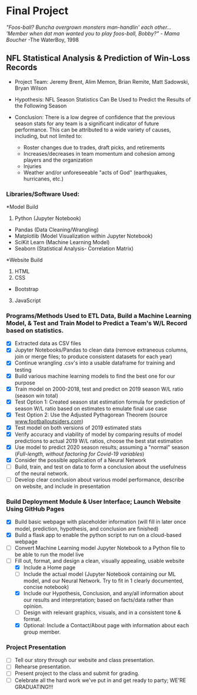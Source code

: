 # Final Project

*"Foos-ball? Buncha overgrown monsters man-handlin' each other... 'Member when dat man wanted you to play foos-ball, Bobby?" - Mama Boucher*
-The WaterBoy, 1998

## NFL Statistical Analysis & Prediction of Win-Loss Records 

* Project Team: Jeremy Brent, Alim Memon, Brian Remite, Matt Sadowski, Bryan Wilson

* Hypothesis: NFL Season Statistics Can Be Used to Predict the Results of the Following Season

* Conclusion:
There is a low degree of confidence that the previous season stats for any team is a significant indicator of future performance. This can be attributed to a wide variety of causes, including, but not limited to: 
  - Roster changes due to trades, draft picks, and retirements
  - Increases/decreases in team momentum and cohesion among players and the organization
  - Injuries
  - Weather and/or unforeseeable "acts of God" (earthquakes, hurricanes, etc.)

### Libraries/Software Used:
*Model Build
1. Python        (Jupyter Notebook)
- Pandas         (Data Cleaning/Wrangling)
- Matplotlib     (Model Visualization within Jupyter Notebook)
- SciKit Learn   (Machine Learning Model)
- Seaborn        (Statistical Analysis- Correlation Matrix)

*Website Build
1. HTML 
2. CSS
  - Bootstrap
3. JavaScript


### Programs/Methods Used to ETL Data, Build a Machine Learning Model, & Test and Train Model to Predict a Team's W/L Record based on statistics.
- [x] Extracted data as CSV files
- [x] Jupyter Notebooks/Pandas to clean data (remove extraneous columns, join or merge files; to produce consistent datasets for each year)
- [x] Continue wrangling .csv's into a usable dataframe for training and testing
- [x] Build various machine learning models to find the best one for our purpose
- [x] Train model on 2000-2018, test and predict on 2019 season W/L ratio (season win total)
- [x] Test Option 1: Created season stat estimation formula for prediction of season W/L ratio based on estimates to emulate final use case
- [x] Test Option 2: Use the Adjusted Pythagorean Theorem (source www.footballoutsiders.com)
- [x] Test model on both versions of 2019 estimated stats
- [x] Verify accuracy and viability of model by comparing results of model predictions to actual 2019 W/L ratios, choose the best stat estimation
- [x] Use model to predict 2020 season results; assuming a "normal" season (*Full-length, without factoring for Covid-19 variables*)
- [x] Consider the possible application of a Neural Network
- [ ] Build, train, and test on data to form a conclusion about the usefulness of the neural network.
- [ ] Develop clear conclusion about various model performance, describe on website, and include in presentation

### Build Deployment Module & User Interface; Launch Website Using GitHub Pages
- [x] Build basic webpage with placeholder information (will fill in later once model, prediction, hypothesis, and conclusion are finished)
- [x] Build a flask app to enable the python script to run on a cloud-based webpage
- [ ] Convert Machine Learning model Jupyter Notebook to a Python file to be able to run the model live 
- [ ] Fill out, format, and design a clean, visually appealing, usable website
  - [x] Include a Home page
  - [ ] Include the actual model (Jupyter Notebook containing our ML model, and our Neural Network. Try to fit in 1 clearly documented, concise notebook)
  - [x] Include our Hypothesis, Conclusion, and any/all information about our results and interpretation; based on facts/data rather than opinion.
  - [ ] Design with relevant graphics, visuals, and in a consistent tone & format. 
  - [x] Optional: Include a Contact/About page with information about each group member. 
 
### Project Presentation
- [ ] Tell our story through our website and class presentation.
- [ ] Rehearse presentation.
- [ ] Present project to the class and submit for grading.
- [ ] Celebrate all the hard work we've put in and get ready to party; WE'RE GRADUATING!!!
